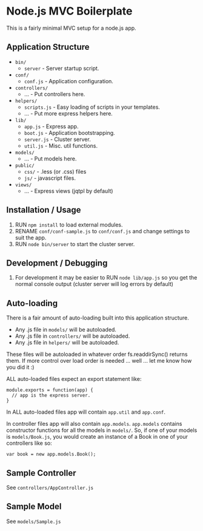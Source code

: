 # Node.js MVC Boilerplate

This is a fairly minimal MVC setup for a node.js app.

## Application Structure

  * `bin/`
    * `server` - Server startup script.
  * `conf/`
    * `conf.js` - Application configuration.
  * `controllers/`
    * ... - Put controllers here.
  * `helpers/`
    * `scripts.js` - Easy loading of scripts in your templates.
    * ... - Put more express helpers here.
  * `lib/`
    * `app.js` - Express app.
    * `boot.js` - Application bootstrapping.
    * `server.js` - Cluster server.
    * `util.js` - Misc. util functions.
  * `models/`
    * ... - Put  models here.
  * `public/`
    * `css/` - .less (or .css) files
    * `js/` - javascript files.
  * `views/`
    * ... - Express views (jqtpl by default)
                    

## Installation / Usage

  1. RUN `npm install` to load external modules.
  2. RENAME `conf/conf-sample.js` to `conf/conf.js` and change settings 
     to suit the app.
  3. RUN `node bin/server` to start the cluster server.


## Development / Debugging

  1. For development it may be easier to RUN `node lib/app.js` so you get the 
     normal console output (cluster server will log errors by default)
              
## Auto-loading

There is a fair amount of auto-loading built into this application structure.

  * Any .js file in `models/` will be autoloaded.
  * Any .js file in `controllers/` will be autoloaded.
  * Any .js file in `helpers/` will be autoloaded.

These files will be autoloaded in whatever order fs.readdirSync() returns them. 
If more control over load order is needed ... well ... let me know how you
did it :)

ALL auto-loaded files expect an export statement like:

    module.exports = function(app) {
      // app is the express server.
    }

In ALL auto-loaded files app will contain `app.util` and `app.conf`.

In controller files app will also contain `app.models`.  `app.models`
contains constructor functions for all the models in `models/`.  So, if one
of your models is `models/Book.js`, you would create an instance of a Book in
one of your controllers like so:

    var book = new app.models.Book();

## Sample Controller

See `controllers/AppController.js`

## Sample Model

See `models/Sample.js`

